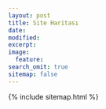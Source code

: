 ```yaml
---
layout: post
title: Site Haritası
date: 
modified:
excerpt:
image:
  feature:
search_omit: true
sitemap: false
---
```


{% include sitemap.html %}

